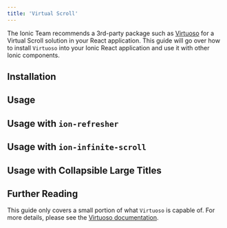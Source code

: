```yaml
---
title: 'Virtual Scroll'
---
```


The Ionic Team recommends a 3rd-party package such as [Virtuoso](https://virtuoso.dev/) for a Virtual Scroll solution in your React application. This guide will go over how to install `Virtuoso` into your Ionic React application and use it with other Ionic components.

## Installation

## Usage

## Usage with `ion-refresher`

## Usage with `ion-infinite-scroll`

## Usage with Collapsible Large Titles

## Further Reading

This guide only covers a small portion of what `Virtuoso` is capable of. For more details, please see the [Virtuoso documentation](https://virtuoso.dev/).